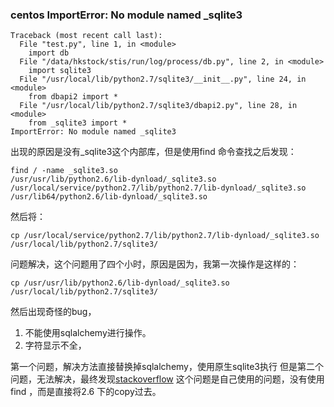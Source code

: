 
### centos ImportError: No module named _sqlite3

	Traceback (most recent call last):
	  File "test.py", line 1, in <module>
	    import db
	  File "/data/hkstock/stis/run/log/process/db.py", line 2, in <module>
	    import sqlite3
	  File "/usr/local/lib/python2.7/sqlite3/__init__.py", line 24, in <module>
	    from dbapi2 import *
	  File "/usr/local/lib/python2.7/sqlite3/dbapi2.py", line 28, in <module>
	    from _sqlite3 import *
	ImportError: No module named _sqlite3

出现的原因是没有_sqlite3这个内部库，但是使用find 命令查找之后发现：
	
	find / -name _sqlite3.so
	/usr/usr/lib/python2.6/lib-dynload/_sqlite3.so
	/usr/local/service/python2.7/lib/python2.7/lib-dynload/_sqlite3.so
	/usr/lib64/python2.6/lib-dynload/_sqlite3.so
	
然后将：
	
	cp /usr/local/service/python2.7/lib/python2.7/lib-dynload/_sqlite3.so /usr/local/lib/python2.7/sqlite3/
	
问题解决，这个问题用了四个小时，原因是因为，我第一次操作是这样的：

	cp /usr/usr/lib/python2.6/lib-dynload/_sqlite3.so /usr/local/lib/python2.7/sqlite3/
	
然后出现奇怪的bug，

1. 不能使用sqlalchemy进行操作。
2. 字符显示不全，

第一个问题，解决方法直接替换掉sqlalchemy，使用原生sqlite3执行
但是第二个问题，无法解决，最终发现[stackoverflow](http://stackoverflow.com/questions/11394013/problems-with-python-2-7-3-on-centos-with-sqlite3-module/34432084#34432084)
这个问题是自己使用的问题，没有使用find ，而是直接将2.6 下的copy过去。

